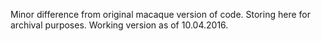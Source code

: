 Minor difference from original macaque version of code. Storing here for archival purposes. Working version as of 10.04.2016.
